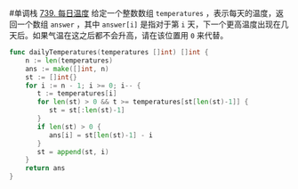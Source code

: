 #单调栈
[739. 每日温度](https://leetcode.cn/problems/daily-temperatures/)
给定一个整数数组 `temperatures` ，表示每天的温度，返回一个数组 `answer` ，其中 `answer[i]` 是指对于第 `i` 天，下一个更高温度出现在几天后。如果气温在这之后都不会升高，请在该位置用 `0` 来代替。
```go
func dailyTemperatures(temperatures []int) []int {  
    n := len(temperatures)  
    ans := make([]int, n)  
    st := []int{}  
    for i := n - 1; i >= 0; i-- {  
       t := temperatures[i]  
       for len(st) > 0 && t >= temperatures[st[len(st)-1]] {  
          st = st[:len(st)-1]  
       }  
       if len(st) > 0 {  
          ans[i] = st[len(st)-1] - i  
       }  
       st = append(st, i)  
    }  
    return ans  
}
```